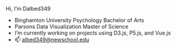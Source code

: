  Hi, I’m Dalbed349
- Binghamton University Psychology Bachelor of Arts 
- Parsons Data Visualization Master of Science  
- I’m currently working on projects using D3.js, P5.js, and Vue.js 
- 📫 	albed349@newschool.edu

<!---
Dalbed349/Dalbed349 is a ✨ special ✨ repository because its `README.md` (this file) appears on your GitHub profile.
You can click the Preview link to take a look at your changes.
--->
